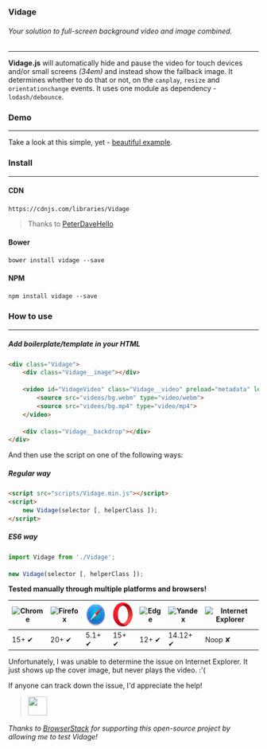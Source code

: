 ### Vidage
###### Your solution to full-screen background video and image combined.
---

**Vidage.js** will automatically hide and pause the video for touch devices and/or small screens _(34em)_ and instead show the fallback image. It determines whether to do that or not, on the `canplay`, `resize` and `orientationchange` events. It uses one module as dependency - `lodash/debounce`.

### Demo
---
Take a look at this simple, yet - [beautiful example](https://dvLden.github.io/Vidage/).

### Install
---

#### CDN
`https://cdnjs.com/libraries/Vidage`
> Thanks to [PeterDaveHello](https://github.com/PeterDaveHello)

#### Bower
`bower install vidage --save`

#### NPM
`npm install vidage --save`

### How to use
---

##### Add boilerplate/template in your HTML
```html
<div class="Vidage">
    <div class="Vidage__image"></div>

    <video id="VidageVideo" class="Vidage__video" preload="metadata" loop autoplay muted>
        <source src="videos/bg.webm" type="video/webm">
        <source src="videos/bg.mp4" type="video/mp4">
    </video>

    <div class="Vidage__backdrop"></div>
</div>
```

And then use the script on one of the following ways:
##### Regular way
```html
<script src="scripts/Vidage.min.js"></script>
<script>
    new Vidage(selector [, helperClass ]);
</script>
```

##### ES6 way
```javascript
import Vidage from './Vidage';

new Vidage(selector [, helperClass ]);
```


**Tested manually through multiple platforms and browsers!**

| <img src="https://raw.githubusercontent.com/alrra/browser-logos/master/chrome/chrome_128x128.png" width="48" height="48" alt="Chrome"> | <img src="https://raw.githubusercontent.com/alrra/browser-logos/master/firefox/firefox_128x128.png" width="48" height="48" alt="Firefox"> | <img src="https://raw.githubusercontent.com/alrra/browser-logos/master/safari/safari_128x128.png" width="48" height="48" alt="Safari"> | <img src="https://raw.githubusercontent.com/alrra/browser-logos/master/opera/opera_128x128.png" width="48" height="48" alt="Opera"> | <img src="https://raw.githubusercontent.com/alrra/browser-logos/master/edge/edge_128x128.png" width="48" height="48" alt="Edge"> | <img src="https://raw.githubusercontent.com/alrra/browser-logos/master/yandex/yandex_128x128.png" width="48" height="48" alt="Yandex"> | <img src="https://raw.githubusercontent.com/alrra/browser-logos/master/internet-explorer/internet-explorer_128x128.png" width="48" height="48" alt="Internet Explorer"> |
|---|---|---|---|---|---|---|
| 15+ ✔ | 20+ ✔ | 5.1+ ✔ | 15+ ✔ | 12+ ✔ | 14.12+ ✔ | Noop ✘ |

Unfortunately, I was unable to determine the issue on Internet Explorer. It just shows up the cover image, but never plays the video. :'(

If anyone can track down the issue, I'd appreciate the help!

> <img src="https://avatars0.githubusercontent.com/u/1119453?v=3&s=200" width="38" height="38">
_Thanks to [BrowserStack](https://www.browserstack.com/) for supporting this open-source project by allowing me to test Vidage!_
